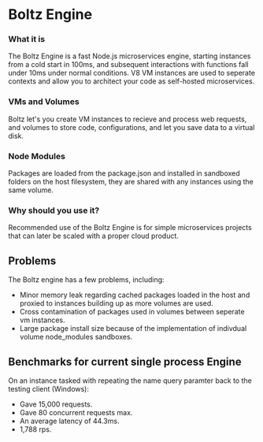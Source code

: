 # Boltz Engine

### What it is
The Boltz Engine is a fast Node.js microservices engine, starting instances from a cold start in 100ms, and subsequent interactions with functions fall under 10ms under normal conditions. V8 VM instances are used to seperate contexts and allow you to architect your code as self-hosted microservices.

### VMs and Volumes
Boltz let's you create VM instances to recieve and process web requests, and volumes to store code, configurations, and let you save data to a virtual disk.

### Node Modules
Packages are loaded from the package.json and installed in sandboxed folders on the host filesystem, they are shared
with any instances using the same volume.

### Why should you use it?

Recommended use of the Boltz Engine is for simple microservices projects that can later be scaled with a proper cloud product.

## Problems

The Boltz engine has a few problems, including:

- Minor memory leak regarding cached packages loaded in the host and proxied to instances building up as more volumes are used.
- Cross contamination of packages used in volumes between seperate vm instances.
- Large package install size because of the implementation of indivdual volume node_modules sandboxes.

## Benchmarks for current single process Engine

On an instance tasked with repeating the name query paramter back to the testing client (Windows):
- Gave 15,000 requests.
- Gave 80 concurrent requests max.
- An average latency of 44.3ms.
- 1,788 rps.
